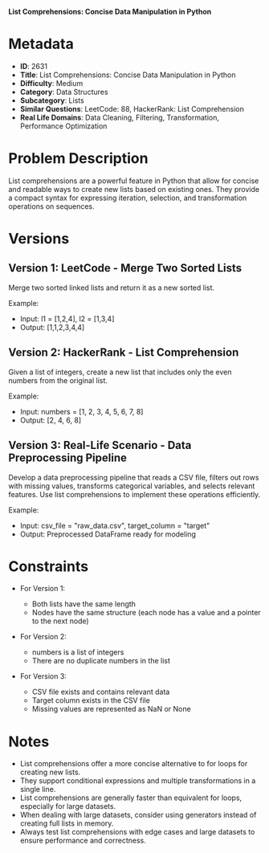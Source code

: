 **List Comprehensions: Concise Data Manipulation in Python**

# Metadata

- **ID**: 2631
- **Title**: List Comprehensions: Concise Data Manipulation in Python
- **Difficulty**: Medium
- **Category**: Data Structures
- **Subcategory**: Lists
- **Similar Questions**: LeetCode: 88, HackerRank: List Comprehension
- **Real Life Domains**: Data Cleaning, Filtering, Transformation, Performance Optimization

# Problem Description

List comprehensions are a powerful feature in Python that allow for concise and readable ways to create new lists based on existing ones. They provide a compact syntax for expressing iteration, selection, and transformation operations on sequences.

# Versions

## Version 1: LeetCode - Merge Two Sorted Lists

Merge two sorted linked lists and return it as a new sorted list.

Example:
- Input: l1 = [1,2,4], l2 = [1,3,4]
- Output: [1,1,2,3,4,4]

## Version 2: HackerRank - List Comprehension

Given a list of integers, create a new list that includes only the even numbers from the original list.

Example:
- Input: numbers = [1, 2, 3, 4, 5, 6, 7, 8]
- Output: [2, 4, 6, 8]

## Version 3: Real-Life Scenario - Data Preprocessing Pipeline

Develop a data preprocessing pipeline that reads a CSV file, filters out rows with missing values, transforms categorical variables, and selects relevant features. Use list comprehensions to implement these operations efficiently.

Example:
- Input: csv_file = "raw_data.csv", target_column = "target"
- Output: Preprocessed DataFrame ready for modeling

# Constraints

- For Version 1:
  - Both lists have the same length
  - Nodes have the same structure (each node has a value and a pointer to the next node)

- For Version 2:
  - numbers is a list of integers
  - There are no duplicate numbers in the list

- For Version 3:
  - CSV file exists and contains relevant data
  - Target column exists in the CSV file
  - Missing values are represented as NaN or None

# Notes

- List comprehensions offer a more concise alternative to for loops for creating new lists.
- They support conditional expressions and multiple transformations in a single line.
- List comprehensions are generally faster than equivalent for loops, especially for large datasets.
- When dealing with large datasets, consider using generators instead of creating full lists in memory.
- Always test list comprehensions with edge cases and large datasets to ensure performance and correctness.
